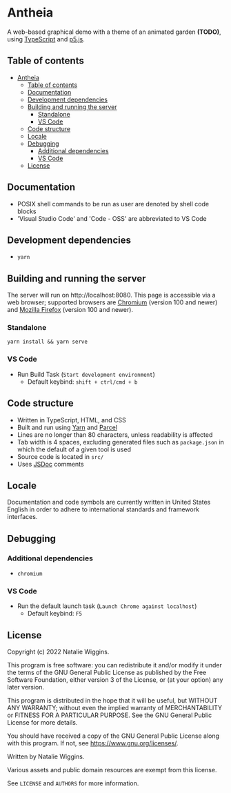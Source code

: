 # Antheia

A web-based graphical demo with a theme of an animated garden **(TODO)**, using
[TypeScript](https://www.typescriptlang.org/) and [p5.js](https://p5js.org/).

## Table of contents

* [Antheia](#antheia)
    * [Table of contents](#table-of-contents)
    * [Documentation](#documentation)
    * [Development dependencies](#development-dependencies)
    * [Building and running the server](#building-and-running-the-server)
        * [Standalone](#standalone)
        * [VS Code](#vs-code)
    * [Code structure](#code-structure)
    * [Locale](#locale)
    * [Debugging](#debugging)
        * [Additional dependencies](#additional-dependencies)
        * [VS Code](#vs-code-1)
    * [License](#license)

## Documentation

* POSIX shell commands to be run as user are denoted by shell code blocks
* 'Visual Studio Code' and 'Code - OSS' are abbreviated to VS Code

## Development dependencies

- `yarn`

## Building and running the server

The server will run on http://localhost:8080. This page is accessible via a web
browser; supported browsers are [Chromium](https://www.chromium.org/Home/)
(version 100 and newer) and [Mozilla Firefox](https://www.mozilla.org/en-GB/firefox/)
(version 100 and newer).

### Standalone

```shell
yarn install && yarn serve
```

### VS Code

* Run Build Task (`Start development environment`)
    * Default keybind: `shift + ctrl/cmd + b`

## Code structure

* Written in TypeScript, HTML, and CSS
* Built and run using [Yarn](https://yarnpkg.com/) and [Parcel](https://parceljs.org/)
* Lines are no longer than 80 characters, unless readability is affected
* Tab width is 4 spaces, excluding generated files such as `package.json` in
  which the default of a given tool is used
* Source code is located in `src/`
* Uses [JSDoc](https://jsdoc.app/) comments

## Locale

Documentation and code symbols are currently written in United States English in
order to adhere to international standards and framework interfaces.

## Debugging

### Additional dependencies

* `chromium`

### VS Code

* Run the default launch task (`Launch Chrome against localhost`)
    * Default keybind: `F5`

## License

Copyright (c) 2022 Natalie Wiggins.

This program is free software: you can redistribute it and/or modify
it under the terms of the GNU General Public License as published by
the Free Software Foundation, either version 3 of the License, or
(at your option) any later version.

This program is distributed in the hope that it will be useful,
but WITHOUT ANY WARRANTY; without even the implied warranty of
MERCHANTABILITY or FITNESS FOR A PARTICULAR PURPOSE. See the
GNU General Public License for more details.

You should have received a copy of the GNU General Public License
along with this program. If not, see <https://www.gnu.org/licenses/>.

Written by Natalie Wiggins.

Various assets and public domain resources are exempt from this license.

See `LICENSE` and `AUTHORS` for more information.